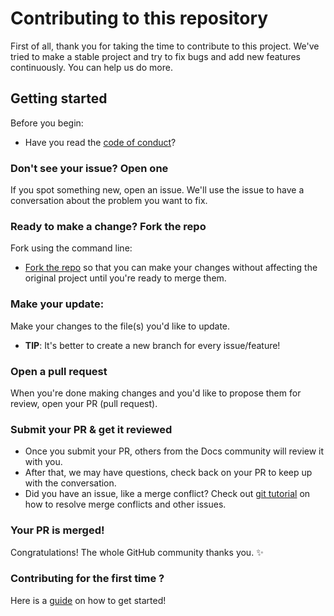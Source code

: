 # Contributing to this repository

First of all, thank you for taking the time to contribute to this project. We've tried to make a stable project and try to fix bugs and add new features continuously. You can help us do more.

## Getting started

Before you begin:
- Have you read the [code of conduct](CODE_OF_CONDUCT.md)?


### Don't see your issue? Open one

If you spot something new, open an issue. We'll use the issue to have a conversation about the problem you want to fix.

### Ready to make a change? Fork the repo

Fork using the command line:

- [Fork the repo](https://github.com/Tauseef-Hilal/iCODE) so that you can make your changes without affecting the original project until you're ready to merge them.


### Make your update:
Make your changes to the file(s) you'd like to update. 
- **TIP**: It's better to create a new branch for every issue/feature!

### Open a pull request
When you're done making changes and you'd like to propose them for review, open your PR (pull request).

### Submit your PR & get it reviewed
- Once you submit your PR, others from the Docs community will review it with you.
- After that, we may have questions, check back on your PR to keep up with the conversation.
- Did you have an issue, like a merge conflict? Check out [git tutorial](https://docs.github.com/en/github/collaborating-with-pull-requests/addressing-merge-conflicts/resolving-a-merge-conflict-on-github) on how to resolve merge conflicts and other issues.

### Your PR is merged!
Congratulations! The whole GitHub community thanks you. :sparkles:

### Contributing for the first time ?
Here is a [guide](https://www.dataschool.io/how-to-contribute-on-github/#:~:text=Step-by-step%20guide%20to%20contributing%20on%20GitHub%201%20Sign,as%20the%20%22upstream%22%20remote.%20...%20More%20items...%20) on how to get started!